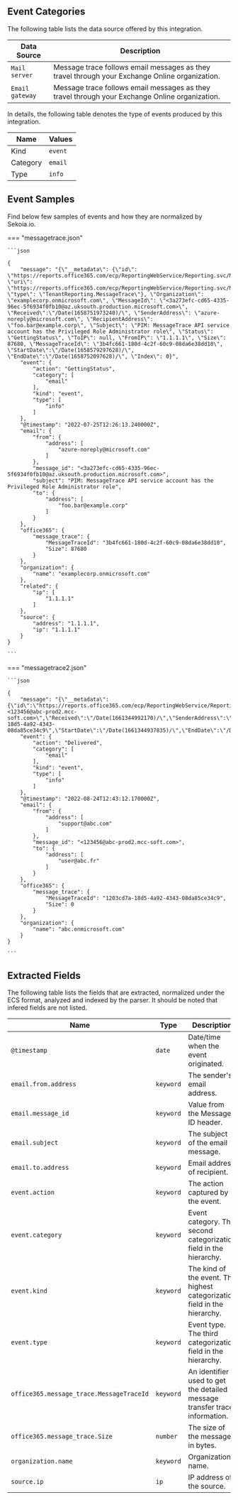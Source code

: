 
## Event Categories


The following table lists the data source offered by this integration.

| Data Source | Description                          |
| ----------- | ------------------------------------ |
| `Mail server` | Message trace follows email messages as they travel through your Exchange Online organization. |
| `Email gateway` | Message trace follows email messages as they travel through your Exchange Online organization. |





In details, the following table denotes the type of events produced by this integration.

| Name | Values |
| ---- | ------ |
| Kind | `event` |
| Category | `email` |
| Type | `info` |




## Event Samples

Find below few samples of events and how they are normalized by Sekoia.io.


=== "messagetrace.json"

    ```json
	
    {
        "message": "{\"__metadata\": {\"id\": \"https://reports.office365.com/ecp/ReportingWebService/Reporting.svc/MessageTrace(0)\", \"uri\": \"https://reports.office365.com/ecp/ReportingWebService/Reporting.svc/MessageTrace(0)\", \"type\": \"TenantReporting.MessageTrace\"}, \"Organization\": \"examplecorp.onmicrosoft.com\", \"MessageId\": \"<3a273efc-cd65-4335-96ec-5f6934f0fb10@az.uksouth.production.microsoft.com>\", \"Received\":\"/Date(1658751973240)/\", \"SenderAddress\": \"azure-noreply@microsoft.com\", \"RecipientAddress\": \"foo.bar@example.corp\", \"Subject\": \"PIM: MessageTrace API service account has the Privileged Role Administrator role\", \"Status\": \"GettingStatus\", \"ToIP\": null, \"FromIP\": \"1.1.1.1\", \"Size\": 87680, \"MessageTraceId\": \"3b4fc661-180d-4c2f-60c9-08da6e38dd10\", \"StartDate\":\"/Date(1658579297628)/\", \"EndDate\":\"/Date(1658752097628)/\", \"Index\": 0}",
        "event": {
            "action": "GettingStatus",
            "category": [
                "email"
            ],
            "kind": "event",
            "type": [
                "info"
            ]
        },
        "@timestamp": "2022-07-25T12:26:13.240000Z",
        "email": {
            "from": {
                "address": [
                    "azure-noreply@microsoft.com"
                ]
            },
            "message_id": "<3a273efc-cd65-4335-96ec-5f6934f0fb10@az.uksouth.production.microsoft.com>",
            "subject": "PIM: MessageTrace API service account has the Privileged Role Administrator role",
            "to": {
                "address": [
                    "foo.bar@example.corp"
                ]
            }
        },
        "office365": {
            "message_trace": {
                "MessageTraceId": "3b4fc661-180d-4c2f-60c9-08da6e38dd10",
                "Size": 87680
            }
        },
        "organization": {
            "name": "examplecorp.onmicrosoft.com"
        },
        "related": {
            "ip": [
                "1.1.1.1"
            ]
        },
        "source": {
            "address": "1.1.1.1",
            "ip": "1.1.1.1"
        }
    }
    	
	```


=== "messagetrace2.json"

    ```json
	
    {
        "message": "{\"__metadata\":{\"id\":\"https://reports.office365.com/ecp/ReportingWebService/Reporting.svc/MessageTrace(5)\",\"uri\":\"https://reports.office365.com/ecp/ReportingWebService/Reporting.svc/MessageTrace(5)\",\"type\":\"TenantReporting.MessageTrace\"},\"Organization\":\"abc.onmicrosoft.com\",\"MessageId\":\"<123456@abc-prod2.mcc-soft.com>\",\"Received\":\"/Date(1661344992170)/\",\"SenderAddress\":\"support@abc.com\",\"RecipientAddress\":\"user@abc.fr\",\"Subject\":null,\"Status\":\"Delivered\",\"ToIP\":null,\"FromIP\":null,\"Size\":0,\"MessageTraceId\":\"1203cd7a-18d5-4a92-4343-08da85ce34c9\",\"StartDate\":\"/Date(1661344937835)/\",\"EndDate\":\"/Date(1661344997835)/\",\"Index\":5}\n",
        "event": {
            "action": "Delivered",
            "category": [
                "email"
            ],
            "kind": "event",
            "type": [
                "info"
            ]
        },
        "@timestamp": "2022-08-24T12:43:12.170000Z",
        "email": {
            "from": {
                "address": [
                    "support@abc.com"
                ]
            },
            "message_id": "<123456@abc-prod2.mcc-soft.com>",
            "to": {
                "address": [
                    "user@abc.fr"
                ]
            }
        },
        "office365": {
            "message_trace": {
                "MessageTraceId": "1203cd7a-18d5-4a92-4343-08da85ce34c9",
                "Size": 0
            }
        },
        "organization": {
            "name": "abc.onmicrosoft.com"
        }
    }
    	
	```





## Extracted Fields

The following table lists the fields that are extracted, normalized under the ECS format, analyzed and indexed by the parser. It should be noted that infered fields are not listed.

| Name | Type | Description                |
| ---- | ---- | ---------------------------|
|`@timestamp` | `date` | Date/time when the event originated. |
|`email.from.address` | `keyword` | The sender's email address. |
|`email.message_id` | `keyword` | Value from the Message-ID header. |
|`email.subject` | `keyword` | The subject of the email message. |
|`email.to.address` | `keyword` | Email address of recipient. |
|`event.action` | `keyword` | The action captured by the event. |
|`event.category` | `keyword` | Event category. The second categorization field in the hierarchy. |
|`event.kind` | `keyword` | The kind of the event. The highest categorization field in the hierarchy. |
|`event.type` | `keyword` | Event type. The third categorization field in the hierarchy. |
|`office365.message_trace.MessageTraceId` | `keyword` | An identifier used to get the detailed message transfer trace information.  |
|`office365.message_trace.Size` | `number` | The size of the message, in bytes. |
|`organization.name` | `keyword` | Organization name. |
|`source.ip` | `ip` | IP address of the source. |

